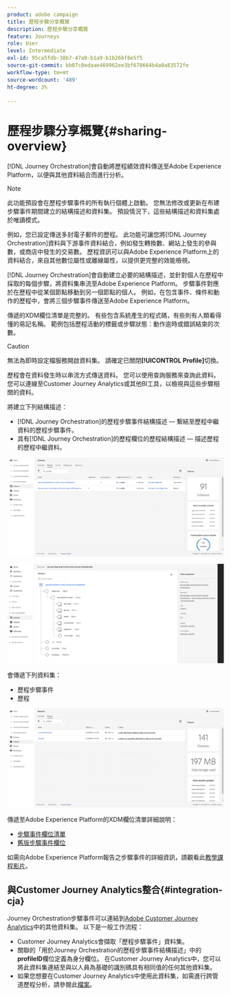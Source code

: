 ```yaml
---
product: adobe campaign
title: 歷程步驟分享概覽
description: 歷程步驟分享概覽
feature: Journeys
role: User
level: Intermediate
exl-id: 95ca5fdb-38b7-47a0-b1a9-b1b26bf8e5f5
source-git-commit: bb07c0edaae469962ee3bf678664b4a0a83572fe
workflow-type: tm+mt
source-wordcount: '489'
ht-degree: 3%

---
```


# 歷程步驟分享概覽{#sharing-overview}

[!DNL Journey Orchestration]會自動將歷程績效資料傳送至Adobe Experience Platform，以便與其他資料結合而進行分析。

>[!NOTE]
>
>此功能預設會在歷程步驟事件的所有執行個體上啟動。 您無法修改或更新在布建步驟事件期間建立的結構描述和資料集。 預設情況下，這些結構描述和資料集處於唯讀模式。

例如，您已設定傳送多封電子郵件的歷程。 此功能可讓您將[!DNL Journey Orchestration]資料與下游事件資料結合，例如發生轉換數、網站上發生的參與數，或商店中發生的交易數。 歷程資訊可以與Adobe Experience Platform上的資料結合，來自其他數位屬性或離線屬性，以提供更完整的效能檢視。

[!DNL Journey Orchestration]會自動建立必要的結構描述，並針對個人在歷程中採取的每個步驟，將資料集串流至Adobe Experience Platform。 步驟事件對應於在歷程中從某個節點移動到另一個節點的個人。 例如，在包含事件、條件和動作的歷程中，會將三個步驟事件傳送至Adobe Experience Platform。

傳遞的XDM欄位清單是完整的。 有些包含系統產生的程式碼，有些則有人類看得懂的易記名稱。 範例包括歷程活動的標籤或步驟狀態：動作逾時或錯誤結束的次數。

>[!CAUTION]
>
>無法為即時設定檔服務開啟資料集。 請確定已關閉&#x200B;**[!UICONTROL Profile]**&#x200B;切換。

歷程會在資料發生時以串流方式傳送資料。 您可以使用查詢服務來查詢此資料。 您可以連線至Customer Journey Analytics或其他BI工具，以檢視與這些步驟相關的資料。

將建立下列結構描述：

* [!DNL Journey Orchestration]的歷程步驟事件結構描述 — 繫結至歷程中繼資料的歷程步驟事件。
* 具有[!DNL Journey Orchestration]的歷程欄位的歷程結構描述 — 描述歷程的歷程中繼資料。

![](../assets/sharing1.png)

![](../assets/sharing2.png)

會傳遞下列資料集：

* 歷程步驟事件
* 歷程

![](../assets/sharing3.png)

傳遞至Adobe Experience Platform的XDM欄位清單詳細說明：

* [步驟事件欄位清單](../building-journeys/sharing-field-list.md)
* [舊版步驟事件欄位](../building-journeys/sharing-legacy-fields.md)

如需向Adobe Experience Platform報告之步驟事件的詳細資訊，請觀看此[教學課程影片](https://experienceleague.adobe.com/docs/journey-orchestration-learn/tutorials/reporting-step-events-to-adobe-experience-platform.html)。

## 與Customer Journey Analytics整合{#integration-cja}

Journey Orchestration步驟事件可以連結到[Adobe Customer Journey Analytics](https://experienceleague.adobe.com/docs/analytics-platform/using/cja-overview/cja-overview.html?lang=zh-Hant)中的其他資料集。 以下是一般工作流程：

* Customer Journey Analytics會擷取「歷程步驟事件」資料集。
* 關聯的「用於Journey Orchestration的歷程步驟事件結構描述」中的&#x200B;**profileID**&#x200B;欄位定義為身分欄位。 在Customer Journey Analytics中，您可以將此資料集連結至與以人員為基礎的識別碼具有相同值的任何其他資料集。
* 如果您想要在Customer Journey Analytics中使用此資料集，如需進行跨管道歷程分析，請參閱此[檔案](https://experienceleague.adobe.com/docs/analytics-platform/using/cja-usecases/cross-channel.html)。
